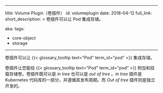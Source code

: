 <!--

---
title: Volume Plugin
id: volumeplugin
date: 2018-04-12
full_link: 
short_description: >
  A Volume Plugin enables integration of storage within a Pod.

aka: 
tags:
- core-object
- storage
---

-->

---
title: Volume Plugin（卷插件）
id: volumeplugin
date: 2018-04-12
full_link: 
short_description: >
  卷插件可以让 Pod 集成存储。

aka: 
tags:
- core-object
- storage
---

<!--
 A Volume Plugin enables integration of storage within a {{< glossary_tooltip text="Pod" term_id="pod" >}}.
-->

卷插件可以让 {{< glossary_tooltip text="Pod" term_id="pod" >}} 集成存储。

<!--more--> 

<!--
A Volume Plugin lets you attach and mount storage volumes for use by a {{< glossary_tooltip text="Pod" term_id="pod" >}}. Volume plugins can be _in tree_ or _out of tree_. _In tree_ plugins are part of the Kubernetes code repository and follow its release cycle. _Out of tree_ plugins are developed independently.
-->

卷插件让您能给 {{< glossary_tooltip text="Pod" term_id="pod" >}} 附加和挂载存储卷。卷插件既可以是 _in tree_ 也可以是 _out of tree_ 。_in tree_ 插件是 Kubernetes 代码库的一部分，并遵循其发布周期。而 _Out of tree_ 插件则是独立开发的。

